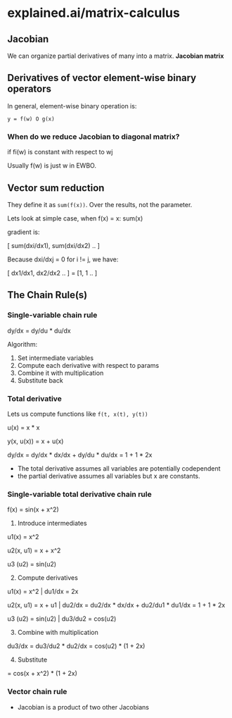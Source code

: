 # explained.ai/matrix-calculus

## Jacobian

We can organize partial derivatives of many into a matrix. **Jacobian matrix**

## Derivatives of vector element-wise binary operators

In general, element-wise binary operation is:

```
y = f(w) O g(x)
```

### When do we reduce Jacobian to diagonal matrix?

if fi(w) is constant with respect to wj

Usually f(w) is just w in EWBO.

## Vector sum reduction

They define it as `sum(f(x))`. Over the results, not the parameter.

Lets look at simple case, when f(x) = x: sum(x)

gradient is:

[ sum(dxi/dx1), sum(dxi/dx2) .. ]

Because dxi/dxj = 0 for i != j, we have:

[ dx1/dx1, dx2/dx2 .. ] = [1, 1 .. ]

## The Chain Rule(s)

### Single-variable chain rule

dy/dx = dy/du * du/dx

Algorithm:

1. Set intermediate variables
2. Compute each derivative with respect to params
3. Combine it with multiplication
4. Substitute back

### Total derivative

Lets us compute functions like `f(t, x(t), y(t))`

u(x) = x * x

y(x, u(x)) = x + u(x)

dy/dx = dy/dx * dx/dx + dy/du * du/dx = 1 + 1 * 2x

- The total derivative assumes all variables are potentially codependent
- the partial derivative assumes all variables but x are constants.

### Single-variable total derivative chain rule

f(x) = sin(x + x^2)

1. Introduce intermediates

u1(x) = x^2

u2(x, u1) = x + x^2

u3 (u2) = sin(u2)

2. Compute derivatives

u1(x) = x^2             | du1/dx  = 2x

u2(x, u1) = x + u1      | du2/dx  = du2/dx * dx/dx + du2/du1 * du1/dx =  1 + 1 * 2x

u3 (u2) = sin(u2)       | du3/du2 = cos(u2)

3. Combine with multiplication

du3/dx = du3/du2 * du2/dx = cos(u2) * (1 + 2x) 

4. Substitute

= cos(x + x^2) * (1 + 2x)

### Vector chain rule

- Jacobian is a product of two other Jacobians

